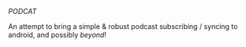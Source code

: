 *PODCAT*  

An attempt to bring a simple & robust podcast subscribing / syncing to android, and possibly *beyond*!
